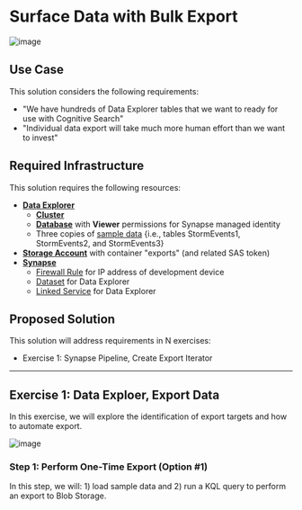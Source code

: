 # Surface Data with Bulk Export

![image](https://user-images.githubusercontent.com/44923999/215880260-d581ec97-3b29-4490-94ae-0f473fcc3612.png)

## Use Case
This solution considers the following requirements:

* "We have hundreds of Data Explorer tables that we want to ready for use with Cognitive Search"
* "Individual data export will take much more human effort than we want to invest"

## Required Infrastructure
This solution requires the following resources:

* [**Data Explorer**](https://learn.microsoft.com/en-us/azure/data-explorer/)
  * [**Cluster**](Infrastructure_DataExplorer_Cluster.md)
  * [**Database**](Infrastructure_DataExplorer_Database.md) with **Viewer** permissions for Synapse managed identity
  * Three copies of [sample data](https://learn.microsoft.com/en-us/azure/data-explorer/ingest-sample-data?tabs=ingestion-wizard) {i.e., tables StormEvents1, StormEvents2, and StormEvents3}
* [**Storage Account**](Infrastructure_StorageAccount.md) with container "exports" (and related SAS token)
* [**Synapse**](Infrastructure_Synapse.md)
  * [Firewall Rule](Infrastructure_Synapse_FirewallRules.md) for IP address of development device
  * [Dataset](https://learn.microsoft.com/en-us/azure/data-factory/concepts-datasets-linked-services?tabs=data-factory) for Data Explorer
  * [Linked Service](https://learn.microsoft.com/en-us/azure/data-factory/concepts-linked-services?tabs=data-factory) for Data Explorer

## Proposed Solution
This solution will address requirements in N exercises:

* Exercise 1: Synapse Pipeline, Create Export Iterator

-----

## Exercise 1: Data Exploer, Export Data
In this exercise, we will explore the identification of export targets and how to automate export.

![image](https://user-images.githubusercontent.com/44923999/215788562-676e145f-5baf-4843-a74f-7256b341f53e.png)

### Step 1: Perform One-Time Export (Option #1)
In this step, we will: 1) load sample data and 2) run a KQL query to perform an export to Blob Storage.
